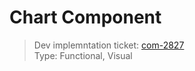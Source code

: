 # Chart Component 
> Dev implemntation ticket: [com-2827](https://everfi.atlassian.net/browse/com-2827)  
Type: Functional, Visual    

<!-- include: cypress/integration/chart.js -->
<!-- /include: cypress/integration/chart.js -->